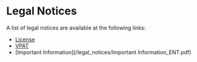 # Legal Notices

A list of legal notices are available at the following links:

*	[License]()
*	[VPAT](/legal_notices/TIB_compute_1.1.0_vpat.pdf)
*	[Important Information](/legal_notices/Important Information_ENT.pdf)